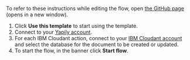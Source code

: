 To refer to these instructions while editing the flow, open [the GitHub page](https://github.com/ot4i/app-connect-templates/blob/main/resources/markdown/Open%20Banking%20-%20Account%20information%20data%20load_instructions.md) (opens in a new window).

1. Click **Use this template** to start using the template.
1. Connect to your [Yapily account](https://ibm.biz/aasyapily).
1. For each IBM Cloudant action, connect to your [IBM Cloudant account](https://ibm.biz/aasibmcloudant) and select the database for the document to be created or updated.
1. To start the flow, in the banner click **Start flow**.
